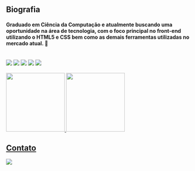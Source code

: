 ## Biografia

#### Graduado em Ciência da Computação e atualmente buscando uma oportunidade na área de tecnologia, com o foco principal no front-end utilizando o HTML5 e CSS bem como as demais ferramentas utilizadas no mercado atual. 👋
<br>
<div>
  <img src = "https://img.shields.io/badge/HTML5-E34F26?style=for-the-badge&logo=html5&logoColor=white">
  <img src = "https://img.shields.io/badge/CSS3-1572B6?style=for-the-badge&logo=css3&logoColor=white">
  <img src = "https://img.shields.io/badge/JavaScript-F7DF1E?style=for-the-badge&logo=javascript&logoColor=black">
  <img src = "https://img.shields.io/badge/Java-ED8B00?style=for-the-badge&logo=java&logoColor=white">
  <img src = "https://img.shields.io/badge/Git-E34F26?style=for-the-badge&logo=git&logoColor=white">
  <div/>
 <br> 
<div>
  <a href="https://github.com/danilofelicio">
  <img height="160em" src="https://github-readme-stats.vercel.app/api?username=danilofelicio&show_icons=true&theme=gruvbox_light&include_all_commits=true&count_private=true"/>
  <img height="160em" src="https://github-readme-stats.vercel.app/api/top-langs/?username=danilofelicio&langs_count=7&theme=gruvbox_light"/>
</div>

## Contato

<a href="https://www.linkedin.com/in/danilofelicio" target="_blank" rel="external"><img src="https://img.shields.io/badge/-LinkedIn-%230077B5?style=for-the-badge&logo=linkedin&logoColor=white"></a>
